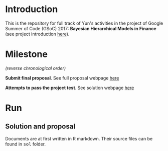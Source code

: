 
# Introduction

This is the repository for full track of Yun's activities in the project of Google Summer of Code (GSoC) 2017: **Bayesian Hierarchical Models in Finance** (see project introduction [here](https://github.com/rstats-gsoc/gsoc2017/wiki/Bayesian-Hierarchical-Models-in-Finance)).

# Milestone

*(reverse chronological order)*

**Submit final proposal**. See full proposal webpage [here](https://puriney.github.io/gsoc-r-2017-bayes-finance/yy_proposal.html)

**Attempts to pass the project test**. See solution webpage [here](https://puriney.github.io/gsoc-r-2017-bayes-finance/index.html)

# Run

## Solution and proposal

Documents are at first written in R markdown. Their source files can be found in <kbd>sol</kbd> folder.
